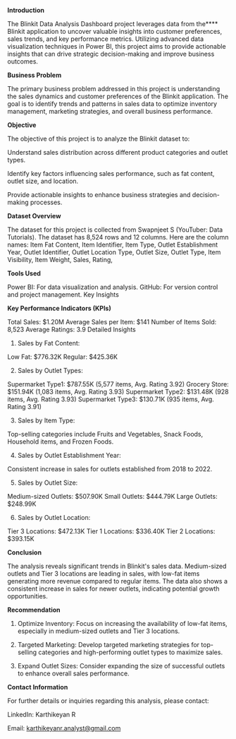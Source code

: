 **Introduction**

The Blinkit Data Analysis Dashboard project leverages data from the**** Blinkit application to uncover valuable insights into customer preferences, sales trends, and key performance metrics. Utilizing advanced data visualization techniques in Power BI, this project aims to provide actionable insights that can drive strategic decision-making and improve business outcomes.

**Business Problem**

The primary business problem addressed in this project is understanding the sales dynamics and customer preferences of the Blinkit application. The goal is to identify trends and patterns in sales data to optimize inventory management, marketing strategies, and overall business performance.

**Objective**

The objective of this project is to analyze the Blinkit dataset to:

Understand sales distribution across different product categories and outlet types.

Identify key factors influencing sales performance, such as fat content, outlet size, and location.

Provide actionable insights to enhance business strategies and decision-making processes.

**Dataset Overview**

The dataset for this project is collected from Swapnjeet S (YouTuber: Data Tutorials). The dataset has 8,524 rows and 12 columns. Here are the column names: Item Fat Content, Item Identifier, Item Type, Outlet Establishment Year, Outlet Identifier, Outlet Location Type, Outlet Size, Outlet Type, Item Visibility, Item Weight, Sales, Rating,

**Tools Used**

Power BI: For data visualization and analysis.
GitHub: For version control and project management.
Key Insights

**Key Performance Indicators (KPIs)**

Total Sales: $1.20M
Average Sales per Item: $141
Number of Items Sold: 8,523
Average Ratings: 3.9
Detailed Insights

1. Sales by Fat Content:

Low Fat: $776.32K
Regular: $425.36K

2. Sales by Outlet Types:

Supermarket Type1: $787.55K (5,577 items, Avg. Rating 3.92)
Grocery Store: $151.94K (1,083 items, Avg. Rating 3.93)
Supermarket Type2: $131.48K (928 items, Avg. Rating 3.93)
Supermarket Type3: $130.71K (935 items, Avg. Rating 3.91)

3. Sales by Item Type:

Top-selling categories include Fruits and Vegetables, Snack Foods, Household items, and Frozen Foods.

4. Sales by Outlet Establishment Year:

Consistent increase in sales for outlets established from 2018 to 2022.

5. Sales by Outlet Size:

Medium-sized Outlets: $507.90K
Small Outlets: $444.79K
Large Outlets: $248.99K

6. Sales by Outlet Location:

Tier 3 Locations: $472.13K
Tier 1 Locations: $336.40K
Tier 2 Locations: $393.15K

**Conclusion**

The analysis reveals significant trends in Blinkit's sales data. Medium-sized outlets and Tier 3 locations are leading in sales, with low-fat items generating more revenue compared to regular items. The data also shows a consistent increase in sales for newer outlets, indicating potential growth opportunities.

**Recommendation**

1. Optimize Inventory: Focus on increasing the availability of low-fat items, especially in medium-sized outlets and Tier 3 locations.

2. Targeted Marketing: Develop targeted marketing strategies for top-selling categories and high-performing outlet types to maximize sales.

3. Expand Outlet Sizes: Consider expanding the size of successful outlets to enhance overall sales performance.

**Contact Information**

For further details or inquiries regarding this analysis, please contact:

LinkedIn: Karthikeyan R

Email: karthikeyanr.analyst@gmail.com
